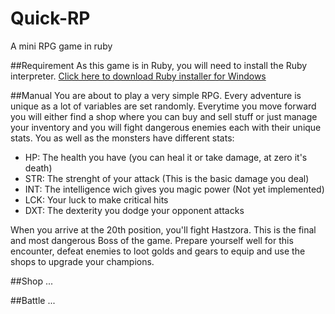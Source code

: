 # Quick-RP
A mini RPG game in ruby

##Requirement
As this game is in Ruby, you will need to install the Ruby interpreter.
[Click here to download Ruby installer for Windows](https://github.com/oneclick/rubyinstaller2/releases/download/rubyinstaller-2.5.0-1/rubyinstaller-2.5.0-1-x86.exe)

##Manual
You are about to play a very simple RPG. Every adventure is unique as a lot of variables are set randomly.
Everytime you move forward you will either find a shop where you can buy and sell stuff or just manage your inventory and you will fight dangerous enemies each with their unique stats.
You as well as the monsters have different stats:
- HP: The health you have (you can heal it or take damage, at zero it's death) 
- STR: The strenght of your attack (This is the basic damage you deal)
- INT: The intelligence wich gives you magic power (Not yet implemented)
- LCK: Your luck to make critical hits
- DXT: The dexterity you dodge your opponent attacks

When you arrive at the 20th position, you'll fight Hastzora. This is the final and most dangerous Boss of the game. Prepare yourself well for this encounter, defeat enemies to loot golds and gears to equip and use the shops to upgrade your champions.

##Shop
...

##Battle
...